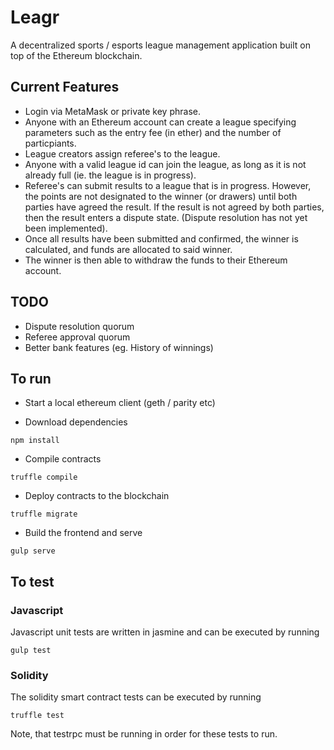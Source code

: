 # Leagr
A decentralized sports / esports league management application built on top of the Ethereum blockchain.

## Current Features
* Login via MetaMask or private key phrase.
* Anyone with an Ethereum account can create a league specifying parameters such as the entry fee (in ether) and the number of particpiants.
* League creators assign referee's to the league.
* Anyone with a valid league id can join the league, as long as it is not already full (ie. the league is in progress).
* Referee's can submit results to a league that is in progress.  However, the points are not designated to the winner (or drawers) until both parties have agreed the result.  If the result is not agreed by both parties, then the result enters a dispute state.  (Dispute resolution has not yet been implemented).
* Once all results have been submitted and confirmed, the winner is calculated, and funds are allocated to said winner.
* The winner is then able to withdraw the funds to their Ethereum account.

## TODO
* Dispute resolution quorum
* Referee approval quorum
* Better bank features (eg. History of winnings)

## To run

- Start a local ethereum client (geth / parity etc)

- Download dependencies
```
npm install
```

- Compile contracts
```
truffle compile
```

- Deploy contracts to the blockchain
```
truffle migrate
```

- Build the frontend and serve
```
gulp serve
```

## To test
### Javascript
Javascript unit tests are written in jasmine and can be executed by running
```
gulp test
```

### Solidity
The solidity smart contract tests can be executed by running
```
truffle test
```

Note, that testrpc must be running in order for these tests to run.
